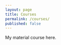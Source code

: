 ```yaml
---
layout: page
title: Courses
permalink: /courses/
published: false
---
```



My material course here.
